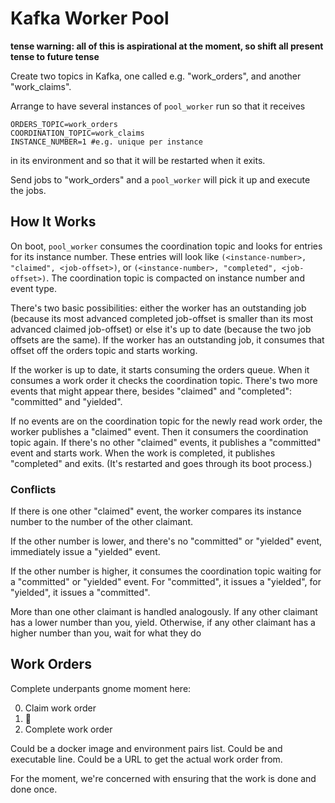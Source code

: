 # Kafka Worker Pool

__tense warning: all of this is aspirational at the moment,
so shift all present tense to future tense__

Create two topics in Kafka,
one called e.g. "work_orders",
and another "work_claims".

Arrange to have
several instances of `pool_worker` run so that
it receives

```
ORDERS_TOPIC=work_orders
COORDINATION_TOPIC=work_claims
INSTANCE_NUMBER=1 #e.g. unique per instance
```

in its environment
and so that it will be restarted when it exits.

Send jobs to "work_orders" and
a `pool_worker` will pick it up and execute the jobs.

## How It Works

On boot, `pool_worker` consumes the coordination topic
and looks for entries for its instance number.
These entries will look like
`(<instance-number>, "claimed", <job-offset>)`, or
`(<instance-number>, "completed", <job-offset>)`.
The coordination topic is compacted on instance number and event type.

There's two basic possibilities: either the worker has an outstanding job
(because its most advanced completed job-offset
is smaller than
its most advanced claimed job-offset)
or else it's up to date
(because the two job offsets are the same).
If the worker has an outstanding job,
it consumes that offset off the orders topic
and starts working.

If the worker is up to date,
it starts consuming the orders queue.
When it consumes a work order
it checks the coordination topic.
There's two more events that might appear there,
besides "claimed" and "completed":
"committed" and "yielded".

If no events are on the coordination topic
for the newly read work order,
the worker publishes a "claimed" event.
Then it consumers the coordination topic again.
If there's no other "claimed" events,
it publishes a "committed" event
and starts work.
When the work is completed,
it publishes "completed" and exits.
(It's restarted and goes through its boot process.)

### Conflicts

If there is one other "claimed" event,
the worker compares its instance number
to the number of the other claimant.

If the other number is lower,
and there's no "committed" or "yielded" event,
immediately issue a "yielded" event.

If the other number is higher,
it consumes the coordination topic
waiting for a "committed" or "yielded" event.
For "committed", it issues a "yielded",
for "yielded", it issues a "committed".

More than one other claimant is handled analogously.
If any other claimant has a lower number than you, yield.
Otherwise, if any other claimant has a higher number than you,
wait for what they do

## Work Orders

Complete underpants gnome moment here:

0. Claim work order
0. :shrug:
0. Complete work order

Could be a docker image and environment pairs list.
Could be and executable line.
Could be a URL to get the actual work order from.

For the moment, we're concerned with ensuring that the work is done and done once.
